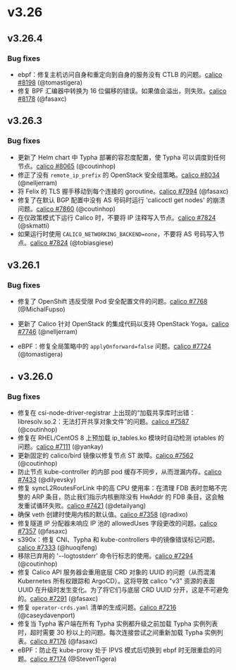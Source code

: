 # v3.26

## v3.26.4
### Bug fixes

- ebpf：修复主机访问自身和重定向到自身的服务没有 CTLB 的问题。[calico #8198](https://github.com/projectcalico/calico/pull/8198) (@tomastigera)
- 修复 BPF 汇编器中转换为 16 位偏移的错误。如果值会溢出，则失败。[calico #8178](https://github.com/projectcalico/calico/pull/8178) (@fasaxc)

## v3.26.3
### Bug fixes

- 更新了 Helm chart 中 Typha 部署的容忍度配置，使 Typha 可以调度到任何节点。[calico #8065](https://github.com/projectcalico/calico/pull/8065) (@coutinhop)
- 修正了没有 `remote_ip_prefix` 的 OpenStack 安全组策略。[calico #8034](https://github.com/projectcalico/calico/pull/8034) (@nelljerram)
- 将 Felix 的 TLS 握手移动到每个连接的 goroutine。[calico #7994](https://github.com/projectcalico/calico/pull/7994) (@fasaxc)
- 修复了在默认 BGP 配置中没有 AS 号码时运行 'calicoctl get nodes' 的崩溃问题。[calico #7860](https://github.com/projectcalico/calico/pull/7860) (@coutinhop)
- 在仅政策模式下运行 Calico 时，不要将 IP 注释写入节点。[calico #7824](https://github.com/projectcalico/calico/pull/7824) (@skmatti)
- 如果运行时使用 `CALICO_NETWORKING_BACKEND=none`，不要将 AS 号码写入节点。[calico #7824](https://github.com/projectcalico/calico/pull/7824) (@tobiasgiese)

## v3.26.1
### Bug fixes

- 修复了 OpenShift 违反受限 Pod 安全配置文件的问题。[calico #7768](https://github.com/projectcalico/calico/pull/7768) (@MichalFupso)
- 更新了 Calico 针对 OpenStack 的集成代码以支持 OpenStack Yoga。[calico #7746](https://github.com/projectcalico/calico/pull/7746) (@nelljerram)
- eBPF：修复全局策略中的 `applyOnforward=false` 问题。[calico #7724](https://github.com/projectcalico/calico/pull/7724) (@tomastigera)

- ## v3.26.0
### Bug fixes

- 修复在 csi-node-driver-registrar 上出现的“加载共享库时出错：libresolv.so.2：无法打开共享对象文件”的问题。[calico #7587](https://github.com/projectcalico/calico/pull/7587) (@coutinhop)
- 修复在 RHEL/CentOS 8 上预加载 ip_tables.ko 模块时自动检测 iptables 的问题。[calico #7111](https://github.com/projectcalico/calico/pull/7111) (@yankay)
- 更新固定的 calico/bird 镜像以修复节点 ST 故障。[calico #7562](https://github.com/projectcalico/calico/pull/7562) (@coutinhop)
- 防止节点 kube-controller 的内部 pod 缓存不同步，从而泄漏内存。[calico #7433](https://github.com/projectcalico/calico/pull/7433) (@dilyevsky)
- 修复 syncL2RoutesForLink 中的高 CPU 使用率：在清理 FDB 表时忽略不完整的 ARP 条目，防止我们指示内核删除没有 HwAddr 的 FDB 条目，这会触发重试循环失败。[calico #7421](https://github.com/projectcalico/calico/pull/7421) (@detailyang)
- 确保 veth 创建时使用内核的默认值。[calico #7358](https://github.com/projectcalico/calico/pull/7358) (@radixo)
- 修复隧道 IP 分配器未响应 IP 池的 allowedUses 字段更改的问题。[calico #7357](https://github.com/projectcalico/calico/pull/7357) (@fasaxc)
- s390x：修复 CNI、Typha 和 kube-controllers 中的镜像错误标记问题。[calico #7333](https://github.com/projectcalico/calico/pull/7333) (@huoqifeng)
- 移除已弃用的 '--logtostderr' 命令行标志的使用。[calico #7294](https://github.com/projectcalico/calico/pull/7294) (@coutinhop)
- 修复 Calico API 服务器会重用底层 CRD 对象的 UUID 的问题（从而混淆 Kubernetes 所有权跟踪和 ArgoCD）。这将导致 calico "v3" 资源的表面 UUID 在升级时发生变化。为了将它们与底层 CRD UUID 分开，这是不可避免的。[calico #7291](https://github.com/projectcalico/calico/pull/7291) (@fasaxc)
- 修复 `operator-crds.yaml` 清单的生成问题。[calico #7216](https://github.com/projectcalico/calico/pull/7216) (@caseydavenport)
- 修复当 Typha 客户端在所有 Typha 实例都升级之前加载 Typha 实例列表时，超时需要 30 秒以上的问题。每次连接尝试之间重新加载 Typha 实例列表。[calico #7176](https://github.com/projectcalico/calico/pull/7176) (@fasaxc)
- eBPF：防止在 kube-proxy 处于 IPVS 模式后切换到 ebpf 时无限重启的问题。[calico #7174](https://github.com/projectcalico/calico/pull/7174) (@StevenTigera)
